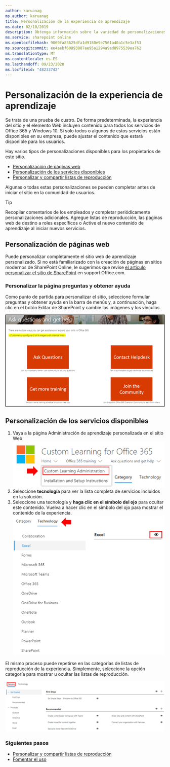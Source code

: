 ```yaml
---
author: karuanag
ms.author: karuanag
title: Personalización de la experiencia de aprendizaje
ms.date: 02/10/2019
description: Obtenga información sobre la variedad de personalizaciones disponibles con aprendizaje personalizado para Office 365
ms.service: sharepoint online
ms.openlocfilehash: 9869fa83625dfa1d9180e9e7561a40a1c5e3af53
ms.sourcegitcommit: ee4aebf60893887ae95a1294a9ad8975539ea762
ms.translationtype: MT
ms.contentlocale: es-ES
ms.lasthandoff: 09/23/2020
ms.locfileid: "48233742"
---
```

# <a name="customize-the-training-experience"></a>Personalización de la experiencia de aprendizaje

Se trata de una prueba de cuatro. De forma predeterminada, la experiencia del sitio y el elemento Web incluyen contenido para todos los servicios de Office 365 y Windows 10.  Si solo todos o algunos de estos servicios están disponibles en su empresa, puede ajustar el contenido que estará disponible para los usuarios.  

Hay varios tipos de personalizaciones disponibles para los propietarios de este sitio. 

- [Personalización de páginas web](#customizing-web-pages)
- [Personalización de los servicios disponibles](#customize-available-services)
- [Personalizar y compartir listas de reproducción](customplaylist.md)

Algunas o todas estas personalizaciones se pueden completar antes de iniciar el sitio en la comunidad de usuarios.  

> [!TIP]
> Recopilar comentarios de los empleados y completar periódicamente personalizaciones adicionales.  Agregue listas de reproducción, las páginas web de destino a roles específicos o Active el nuevo contenido de aprendizaje al iniciar nuevos servicios. 

## <a name="customizing-web-pages"></a>Personalización de páginas web

Puede personalizar completamente el sitio web de aprendizaje personalizado. Si no está familiarizado con la creación de páginas en sitios modernos de SharePoint Online, le sugerimos que revise [el artículo personalizar el sitio de SharePoint](https://support.office.com/article/customize-your-sharepoint-site-320b43e5-b047-4fda-8381-f61e8ac7f59b) en support.Office.com. 

### <a name="customize-the-ask-questions-and-get-help-page"></a>Personalizar la página **preguntas y obtener ayuda**

Como punto de partida para personalizar el sitio, seleccione formular preguntas y obtener ayuda en la barra de menús y, a continuación, haga clic en el botón Editar de SharePoint y cambie las imágenes y los vínculos. 

![custom_ask.png](media/custom_ask.png)

## <a name="customize-available-services"></a>Personalización de los servicios disponibles

1.  Vaya a la página Administración de aprendizaje personalizada en el sitio Web ![custom_admin.png](media/custom_admin.png)
1. Seleccione **tecnología** para ver la lista completa de servicios incluidos en la solución.
1. Seleccione una tecnología y **haga clic en el símbolo del ojo** para ocultar este contenido.  Vuelva a hacer clic en el símbolo del ojo para mostrar el contenido de la experiencia. 
![customiza](media/custom_techlist.png)

El mismo proceso puede repetirse en las categorías de listas de reproducción de la experiencia.  Simplemente, seleccione la opción categoría para mostrar u ocultar las listas de reproducción. 

![custom_cat.png](media/custom_cat.png)

### <a name="next-steps"></a>Siguientes pasos

- [Personalizar y compartir listas de reproducción](customplaylist.md)
- [Fomentar el uso](driveadoption.md) 